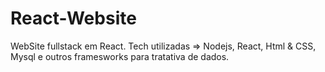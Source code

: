 # React-Website
WebSite fullstack em React. Tech utilizadas => Nodejs, React, Html &amp; CSS, Mysql e outros framesworks para tratativa de dados.
